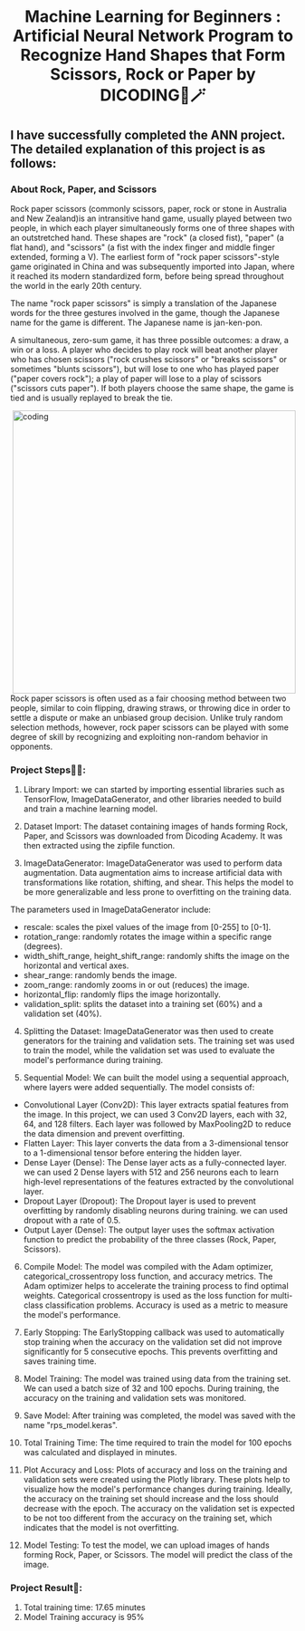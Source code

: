<h1 align="center">Machine Learning for Beginners : Artificial Neural Network Program to Recognize Hand Shapes that Form Scissors, Rock or Paper by DICODING🌈🪄</h1>

## I have successfully completed the ANN project. The detailed explanation of this project is as follows:

### About Rock, Paper, and Scissors

Rock paper scissors (commonly scissors, paper, rock or stone in Australia and New Zealand)is an intransitive hand game, usually played between two people, in which each
player simultaneously forms one of three shapes with an outstretched hand. These shapes are "rock" (a closed fist), "paper" (a flat hand), and "scissors" (a fist with the index finger and middle finger extended, forming a V). The earliest form of "rock paper scissors"-style game originated in China and was subsequently imported into Japan, where it reached its modern standardized form, before being spread throughout the world in the early 20th century.

The name "rock paper scissors" is simply a translation of the Japanese words for the three gestures involved in the game, though the Japanese name for the game is different. The Japanese name is jan-ken-pon.

A simultaneous, zero-sum game, it has three possible outcomes: a draw, a win or a loss. A player who decides to play rock will beat another player who has chosen scissors ("rock crushes scissors" or "breaks scissors" or sometimes "blunts scissors"), but will lose to one who has played paper ("paper covers rock"); a play of paper will lose to a play of scissors ("scissors cuts paper"). If both players choose the same shape, the game is tied and is usually replayed to break the tie.

<img align="right" alt="coding" width="500" src="https://media.giphy.com/media/v1.Y2lkPTc5MGI3NjExbmlpNDE0NjFoYzF2NmFuZmgxZzQzMm5wdTlzNGY0MWxjZmhlZHVpciZlcD12MV9pbnRlcm5hbF9naWZfYnlfaWQmY3Q9Zw/B9OQo8AvUDmJPTrUON/giphy.gif"> 

Rock paper scissors is often used as a fair choosing method between two people, similar to coin flipping, drawing straws, or throwing dice in order to settle a dispute or make an unbiased group decision. Unlike truly random selection methods, however, rock paper scissors can be played with some degree of skill by recognizing and exploiting non-random behavior in opponents.

### Project Steps📝📂:

1. Library Import: we can started by importing essential libraries such as TensorFlow, ImageDataGenerator, and other libraries needed to build and train a machine learning model.

2. Dataset Import: The dataset containing images of hands forming Rock, Paper, and Scissors was downloaded from Dicoding Academy. It was then extracted using the zipfile function.

3. ImageDataGenerator: ImageDataGenerator was used to perform data augmentation. Data augmentation aims to increase artificial data with transformations like rotation, shifting, and shear. This helps the model to be more generalizable and less prone to overfitting on the training data.

The parameters used in ImageDataGenerator include:

* rescale: scales the pixel values of the image from [0-255] to [0-1].
* rotation_range: randomly rotates the image within a specific range (degrees).
* width_shift_range, height_shift_range: randomly shifts the image on the horizontal and vertical axes.
* shear_range: randomly bends the image.
* zoom_range: randomly zooms in or out (reduces) the image.
* horizontal_flip: randomly flips the image horizontally.
* validation_split: splits the dataset into a training set (60%) and a validation set (40%).

4. Splitting the Dataset: ImageDataGenerator was then used to create generators for the training and validation sets. The training set was used to train the model, while the validation set was used to evaluate the model's performance during training.

5. Sequential Model: We can built the model using a sequential approach, where layers were added sequentially. The model consists of:

* Convolutional Layer (Conv2D): This layer extracts spatial features from the image. In this project, we can used 3 Conv2D layers, each with 32, 64, and 128 filters. Each layer was followed by MaxPooling2D to reduce the data dimension and prevent overfitting.
* Flatten Layer: This layer converts the data from a 3-dimensional tensor to a 1-dimensional tensor before entering the hidden layer.
* Dense Layer (Dense): The Dense layer acts as a fully-connected layer. we can used 2 Dense layers with 512 and 256 neurons each to learn high-level representations of the features extracted by the convolutional layer.
* Dropout Layer (Dropout): The Dropout layer is used to prevent overfitting by randomly disabling neurons during training. we can used dropout with a rate of 0.5.
* Output Layer (Dense): The output layer uses the softmax activation function to predict the probability of the three classes (Rock, Paper, Scissors).

6. Compile Model: The model was compiled with the Adam optimizer, categorical_crossentropy loss function, and accuracy metrics. The Adam optimizer helps to accelerate the training process to find optimal weights. Categorical crossentropy is used as the loss function for multi-class classification problems. Accuracy is used as a metric to measure the model's performance.

7. Early Stopping: The EarlyStopping callback was used to automatically stop training when the accuracy on the validation set did not improve significantly for 5 consecutive epochs. This prevents overfitting and saves training time.

8. Model Training: The model was trained using data from the training set. We can used a batch size of 32 and 100 epochs. During training, the accuracy on the training and validation sets was monitored.

9. Save Model: After training was completed, the model was saved with the name "rps_model.keras".

10. Total Training Time: The time required to train the model for 100 epochs was calculated and displayed in minutes.

11. Plot Accuracy and Loss: Plots of accuracy and loss on the training and validation sets were created using the Plotly library. These plots help to visualize how the model's performance changes during training. Ideally, the accuracy on the training set should increase and the loss should decrease with the epoch. The accuracy on the validation set is expected to be not too different from the accuracy on the training set, which indicates that the model is not overfitting.

12. Model Testing: To test the model, we can upload images of hands forming Rock, Paper, or Scissors. The model will predict the class of the image.

### Project Result💎:
1) Total training time: 17.65 minutes
2) Model Training accuracy is 95%
